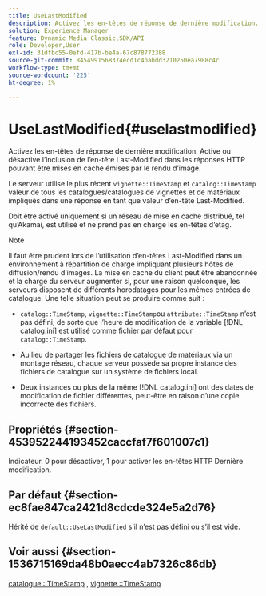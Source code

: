 ```yaml
---
title: UseLastModified
description: Activez les en-têtes de réponse de dernière modification. Active ou désactive l’inclusion de l’en-tête Last-Modified dans les réponses HTTP pouvant être mises en cache émises par le rendu d’image.
solution: Experience Manager
feature: Dynamic Media Classic,SDK/API
role: Developer,User
exl-id: 31dfbc55-0efd-417b-be4a-67c878772388
source-git-commit: 8454991568374ecd1c4babdd3210250ea7988c4c
workflow-type: tm+mt
source-wordcount: '225'
ht-degree: 1%

---
```


# UseLastModified{#uselastmodified}

Activez les en-têtes de réponse de dernière modification. Active ou désactive l’inclusion de l’en-tête Last-Modified dans les réponses HTTP pouvant être mises en cache émises par le rendu d’image.

Le serveur utilise le plus récent `vignette::TimeStamp` et `catalog::TimeStamp` valeur de tous les catalogues/catalogues de vignettes et de matériaux impliqués dans une réponse en tant que valeur d’en-tête Last-Modified.

Doit être activé uniquement si un réseau de mise en cache distribué, tel qu’Akamai, est utilisé et ne prend pas en charge les en-têtes d’etag.

>[!NOTE]
>
>Il faut être prudent lors de l’utilisation d’en-têtes Last-Modified dans un environnement à répartition de charge impliquant plusieurs hôtes de diffusion/rendu d’images. La mise en cache du client peut être abandonnée et la charge du serveur augmenter si, pour une raison quelconque, les serveurs disposent de différents horodatages pour les mêmes entrées de catalogue. Une telle situation peut se produire comme suit :

* `catalog::TimeStamp`, `vignette::TimeStamp`ou `attribute::TimeStamp` n’est pas défini, de sorte que l’heure de modification de la variable [!DNL catalog.ini] est utilisé comme fichier par défaut pour `catalog::TimeStamp`.

* Au lieu de partager les fichiers de catalogue de matériaux via un montage réseau, chaque serveur possède sa propre instance des fichiers de catalogue sur un système de fichiers local.
* Deux instances ou plus de la même [!DNL catalog.ini] ont des dates de modification de fichier différentes, peut-être en raison d’une copie incorrecte des fichiers.

## Propriétés {#section-453952244193452caccfaf7f601007c1}

Indicateur. 0 pour désactiver, 1 pour activer les en-têtes HTTP Dernière modification.

## Par défaut {#section-ec8fae847ca2421d8cdcde324e5a2d76}

Hérité de `default::UseLastModified` s’il n’est pas défini ou s’il est vide.

## Voir aussi {#section-1536715169da48b0aecc4ab7326c86db}

[catalogue ::TimeStamp](../../../../../ir-api/material-cat/image-rendering-api-ref/c-ir-material-catalog/c-ir-material-data-reference/r-ir-timestamp-dataref.md#reference-6daf7973dc4f4b4e9e8165756db7c319) , [vignette ::TimeStamp](../../../../../ir-api/material-cat/image-rendering-api-ref/c-ir-material-catalog/c-ir-vignette-map-reference/r-ir-timestamp-vignette.md#reference-d57cdd40a6a645d199dbb1d56cc85bc1)
